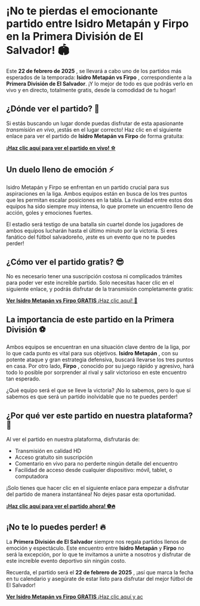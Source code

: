 # ¡No te pierdas el emocionante partido entre Isidro Metapán y Firpo en la Primera División de El Salvador! 🏟️

Este **22 de febrero de 2025** , se llevará a cabo uno de los partidos más esperados de la temporada: **Isidro Metapán vs Firpo** , correspondiente a la **Primera División de El Salvador**. ¡Y lo mejor de todo es que podrás verlo en vivo y en directo, totalmente gratis, desde la comodidad de tu hogar!

## ¿Dónde ver el partido? 🎥

Si estás buscando un lugar donde puedas disfrutar de esta apasionante _transmisión en vivo_, ¡estás en el lugar correcto! Haz clic en el siguiente enlace para ver el partido de **Isidro Metapán vs Firpo** de forma gratuita:

[**¡Haz clic aquí para ver el partido en vivo!** ⚽](https://tinyurl.com/livestreamfreeo?st=Isidro+Metap%C3%A1n+vs+Firpo&si=gh)

## Un duelo lleno de emoción ⚡

Isidro Metapán y Firpo se enfrentan en un partido crucial para sus aspiraciones en la liga. Ambos equipos están en busca de los tres puntos que les permitan escalar posiciones en la tabla. La rivalidad entre estos dos equipos ha sido siempre muy intensa, lo que promete un encuentro lleno de acción, goles y emociones fuertes.

El estadio será testigo de una batalla sin cuartel donde los jugadores de ambos equipos lucharán hasta el último minuto por la victoria. Si eres fanático del fútbol salvadoreño, ¡este es un evento que no te puedes perder!

## ¿Cómo ver el partido gratis? 😎

No es necesario tener una suscripción costosa ni complicados trámites para poder ver este increíble partido. Solo necesitas hacer clic en el siguiente enlace, y podrás disfrutar de la transmisión completamente gratis:

[**Ver Isidro Metapán vs Firpo GRATIS** ¡Haz clic aquí! 🎉](https://tinyurl.com/livestreamfreeo?st=Isidro+Metap%C3%A1n+vs+Firpo&si=gh)

## La importancia de este partido en la Primera División ⚽

Ambos equipos se encuentran en una situación clave dentro de la liga, por lo que cada punto es vital para sus objetivos. **Isidro Metapán** , con su potente ataque y gran estrategia defensiva, buscará llevarse los tres puntos en casa. Por otro lado, **Firpo** , conocido por su juego rápido y agresivo, hará todo lo posible por sorprender al rival y salir victorioso en este encuentro tan esperado.

¿Qué equipo será el que se lleve la victoria? ¡No lo sabemos, pero lo que sí sabemos es que será un partido inolvidable que no te puedes perder!

## ¿Por qué ver este partido en nuestra plataforma? 🏅

Al ver el partido en nuestra plataforma, disfrutarás de:

- Transmisión en calidad HD
- Acceso gratuito sin suscripción
- Comentario en vivo para no perderte ningún detalle del encuentro
- Facilidad de acceso desde cualquier dispositivo: móvil, tablet, o computadora

¡Solo tienes que hacer clic en el siguiente enlace para empezar a disfrutar del partido de manera instantánea! No dejes pasar esta oportunidad.

[**¡Haz clic aquí para ver el partido ahora! ⚽🔥**](https://tinyurl.com/livestreamfreeo?st=Isidro+Metap%C3%A1n+vs+Firpo&si=gh)

## ¡No te lo puedes perder! 🔥

La **Primera División de El Salvador** siempre nos regala partidos llenos de emoción y espectáculo. Este encuentro entre **Isidro Metapán** y **Firpo** no será la excepción, por lo que te invitamos a unirte a nosotros y disfrutar de este increíble evento deportivo sin ningún costo.

Recuerda, el partido será el **22 de febrero de 2025** , ¡así que marca la fecha en tu calendario y asegúrate de estar listo para disfrutar del mejor fútbol de El Salvador!

[**Ver Isidro Metapán vs Firpo GRATIS** ¡Haz clic aquí y ac](https://tinyurl.com/livestreamfreeo?st=Isidro+Metap%C3%A1n+vs+Firpo&si=gh)
